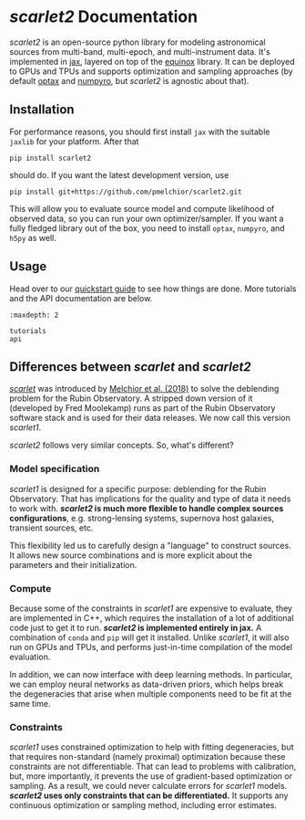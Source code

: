 # _scarlet2_ Documentation

_scarlet2_ is an open-source python library for modeling astronomical sources from multi-band, multi-epoch, and
multi-instrument data.
It's implemented in [jax](http://jax.readthedocs.io/), layered on top of
the [equinox](https://docs.kidger.site/equinox/)
library. It can be deployed to GPUs and TPUs and supports optimization and sampling approaches
(by default [optax](https://optax.readthedocs.io/) and [numpyro](https://numpydoc.readthedocs.io/),
but _scarlet2_ is agnostic about that).

## Installation

For performance reasons, you should first install `jax` with the suitable `jaxlib` for your platform. After that

```
pip install scarlet2
```

should do. If you want the latest development version, use

```
pip install git+https://github.com/pmelchior/scarlet2.git
```

This will allow you to evaluate source model and compute likelihood of observed data, so you can run your own
optimizer/sampler. If you want a fully fledged library out of the box, you need to install `optax`, `numpyro`, and
`h5py` as well.

## Usage

Head over to our [quickstart guide](quickstart) to see how things are done.
More tutorials and the API documentation are below.

```{toctree}
:maxdepth: 2

tutorials
api
```

## Differences between _scarlet_ and _scarlet2_

[_scarlet_](https://pmelchior.github.io/scarlet/) was introduced by
[Melchior et al. (2018)](https://doi.org/10.1016/j.ascom.2018.07.001) to solve the deblending problem for the Rubin
Observatory. A stripped down version of it (developed by Fred Moolekamp) runs as part of the Rubin Observatory software
stack and is used for their data releases. We now call this version _scarlet1_.

_scarlet2_ follows very similar concepts. So, what's different?

### Model specification

_scarlet1_ is designed for a specific purpose: deblending for the Rubin Observatory. That has implications for the
quality and type of data it needs to work with. **_scarlet2_ is much more flexible to handle complex sources
configurations**, e.g. strong-lensing systems, supernova host galaxies, transient sources, etc.

This flexibility led us to carefully design a "language" to construct sources. It allows new source combinations and
is more explicit about the parameters and their initialization.

### Compute

Because some of the constraints in _scarlet1_ are expensive to evaluate, they are implemented in C++, which requires
the installation of a lot of additional code just to get it to run. **_scarlet2_ is implemented entirely in jax.**
A combination of `conda` and `pip` will get it installed. Unlike _scarlet1_, it will also run on GPUs and TPUs, and
performs just-in-time compilation of the model evaluation.

In addition, we can now interface with deep learning methods. In particular, we can employ neural networks as
data-driven priors, which helps break the degeneracies that arise when multiple components need to be
fit at the same time.

### Constraints

_scarlet1_ uses constrained optimization to help with fitting degeneracies, but that requires non-standard
(namely proximal) optimization because these constraints are not differentiable.
That can lead to problems with calibration, but, more importantly, it prevents the use of gradient-based
optimization or sampling. As a result, we could never calculate errors for _scarlet1_ models.
**_scarlet2_ uses only constraints that can be differentiated.** It supports any continuous optimization or sampling
method, including error estimates.
